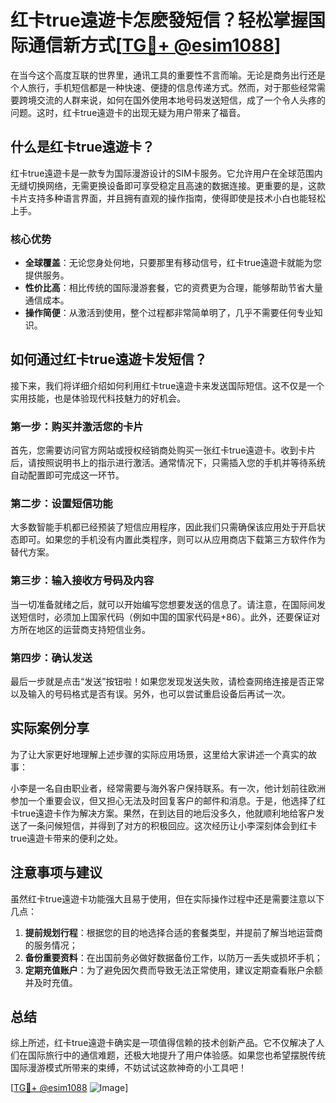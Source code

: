 # 红卡true遠遊卡怎麽發短信？轻松掌握国际通信新方式[[TG💪+ @esim1088](https://t.me/s/esim1088)]

在当今这个高度互联的世界里，通讯工具的重要性不言而喻。无论是商务出行还是个人旅行，手机短信都是一种快速、便捷的信息传递方式。然而，对于那些经常需要跨境交流的人群来说，如何在国外使用本地号码发送短信，成了一个令人头疼的问题。这时，红卡true遠遊卡的出现无疑为用户带来了福音。

## 什么是红卡true遠遊卡？

红卡true遠遊卡是一款专为国际漫游设计的SIM卡服务。它允许用户在全球范围内无缝切换网络，无需更换设备即可享受稳定且高速的数据连接。更重要的是，这款卡片支持多种语言界面，并且拥有直观的操作指南，使得即使是技术小白也能轻松上手。

### 核心优势

- **全球覆盖**：无论您身处何地，只要那里有移动信号，红卡true遠遊卡就能为您提供服务。
- **性价比高**：相比传统的国际漫游套餐，它的资费更为合理，能够帮助节省大量通信成本。
- **操作简便**：从激活到使用，整个过程都非常简单明了，几乎不需要任何专业知识。

## 如何通过红卡true遠遊卡发短信？

接下来，我们将详细介绍如何利用红卡true遠遊卡来发送国际短信。这不仅是一个实用技能，也是体验现代科技魅力的好机会。

### 第一步：购买并激活您的卡片

首先，您需要访问官方网站或授权经销商处购买一张红卡true遠遊卡。收到卡片后，请按照说明书上的指示进行激活。通常情况下，只需插入您的手机并等待系统自动配置即可完成这一环节。

### 第二步：设置短信功能

大多数智能手机都已经预装了短信应用程序，因此我们只需确保该应用处于开启状态即可。如果您的手机没有内置此类程序，则可以从应用商店下载第三方软件作为替代方案。

### 第三步：输入接收方号码及内容

当一切准备就绪之后，就可以开始编写您想要发送的信息了。请注意，在国际间发送短信时，必须加上国家代码（例如中国的国家代码是+86）。此外，还要保证对方所在地区的运营商支持短信业务。

### 第四步：确认发送

最后一步就是点击“发送”按钮啦！如果您发现发送失败，请检查网络连接是否正常以及输入的号码格式是否有误。另外，也可以尝试重启设备后再试一次。

## 实际案例分享

为了让大家更好地理解上述步骤的实际应用场景，这里给大家讲述一个真实的故事：

小李是一名自由职业者，经常需要与海外客户保持联系。有一次，他计划前往欧洲参加一个重要会议，但又担心无法及时回复客户的邮件和消息。于是，他选择了红卡true遠遊卡作为解决方案。果然，在到达目的地后没多久，他就顺利地给客户发送了一条问候短信，并得到了对方的积极回应。这次经历让小李深刻体会到红卡true遠遊卡带来的便利之处。

## 注意事项与建议

虽然红卡true遠遊卡功能强大且易于使用，但在实际操作过程中还是需要注意以下几点：

1. **提前规划行程**：根据您的目的地选择合适的套餐类型，并提前了解当地运营商的服务情况；
2. **备份重要资料**：在出国前务必做好数据备份工作，以防万一丢失或损坏手机；
3. **定期充值账户**：为了避免因欠费而导致无法正常使用，建议定期查看账户余额并及时充值。

## 总结

综上所述，红卡true遠遊卡确实是一项值得信赖的技术创新产品。它不仅解决了人们在国际旅行中的通信难题，还极大地提升了用户体验感。如果您也希望摆脱传统国际漫游模式所带来的束缚，不妨试试这款神奇的小工具吧！

[[TG💪+ @esim1088](https://t.me/s/esim1088) ![Image](https://i.postimg.cc/4NQfJmqS/Snipaste-2025-05-13-00-14-12.png)]
